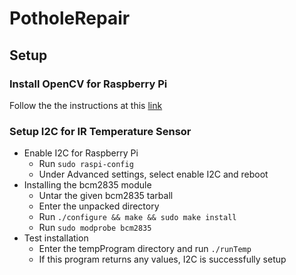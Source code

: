 # PotholeRepair

## Setup
### Install OpenCV for Raspberry Pi
Follow the the instructions at this [link](https://www.pyimagesearch.com/2017/09/04/raspbian-stretch-install-opencv-3-python-on-your-raspberry-pi/)

### Setup I2C for IR Temperature Sensor
* Enable I2C for Raspberry Pi
  * Run ```sudo raspi-config```
  * Under Advanced settings, select enable I2C and reboot
* Installing the bcm2835 module
  * Untar the given bcm2835 tarball
  * Enter the unpacked directory
  * Run ```./configure && make && sudo make install```
  * Run ```sudo modprobe bcm2835```
* Test installation
  * Enter the tempProgram directory and run ```./runTemp```
  * If this program returns any values, I2C is successfully setup
  
